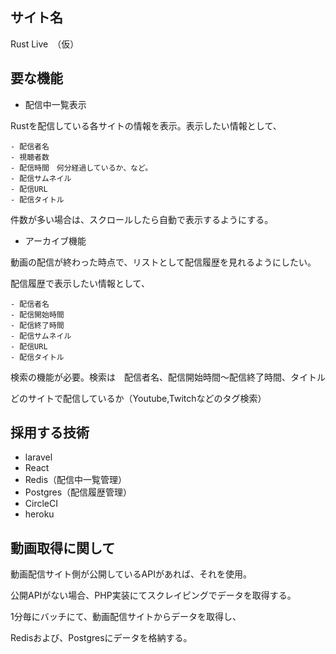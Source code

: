 ## サイト名
Rust Live　（仮）

## 要な機能
- 配信中一覧表示

Rustを配信している各サイトの情報を表示。表示したい情報として、

```
- 配信者名
- 視聴者数
- 配信時間　何分経過しているか、など。
- 配信サムネイル
- 配信URL
- 配信タイトル
```

件数が多い場合は、スクロールしたら自動で表示するようにする。

- アーカイブ機能


動画の配信が終わった時点で、リストとして配信履歴を見れるようにしたい。

配信履歴で表示したい情報として、
```
- 配信者名
- 配信開始時間
- 配信終了時間
- 配信サムネイル
- 配信URL
- 配信タイトル
```

検索の機能が必要。検索は　配信者名、配信開始時間〜配信終了時間、タイトル

どのサイトで配信しているか（Youtube,Twitchなどのタグ検索）

## 採用する技術
- laravel
- React
- Redis（配信中一覧管理）
- Postgres（配信履歴管理）
- CircleCI
- heroku

## 動画取得に関して
動画配信サイト側が公開しているAPIがあれば、それを使用。

公開APIがない場合、PHP実装にてスクレイピングでデータを取得する。

1分毎にバッチにて、動画配信サイトからデータを取得し、

Redisおよび、Postgresにデータを格納する。
